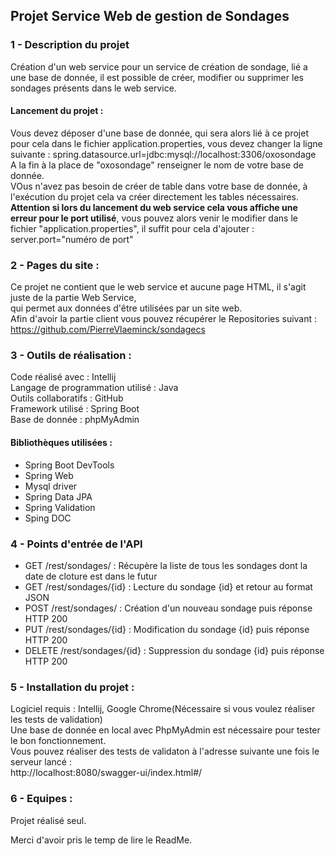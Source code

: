 ## Projet Service Web de gestion de Sondages

### 1 - Description du projet
  
Création d'un web service pour un service de création de sondage, lié a une base de donnée,
il est possible de créer, modifier ou supprimer les sondages présents dans le web service.

#### Lancement du projet :
Vous devez déposer d'une base de donnée, qui sera alors lié à ce projet pour cela dans le fichier application.properties,
vous devez changer la ligne suivante : spring.datasource.url=jdbc:mysql://localhost:3306/oxosondage  
A la fin à la place de "oxosondage" renseigner le nom de votre base de donnée.  
VOus n'avez pas besoin de créer de table dans votre base de donnée, à l'exécution du projet cela va créer directement les tables nécessaires.
**Attention si lors du lancement du web service cela vous affiche une erreur pour le port utilisé**,
vous pouvez alors venir le modifier dans le fichier "application.properties", il suffit pour cela d'ajouter :  
server.port="numéro de port"

### 2 - Pages du site :
Ce projet ne contient que le web service et aucune page HTML, il s'agit juste de la partie Web Service,  
qui permet aux données d'être utilisées par un site web.  
Afin d'avoir la partie client vous pouvez récupérer le Repositories suivant :
https://github.com/PierreVlaeminck/sondagecs


### 3 - Outils de réalisation :
Code réalisé avec : Intellij  
Langage de programmation utilisé : Java  
Outils collaboratifs : GitHub  
Framework utilisé : Spring Boot  
Base de donnée : phpMyAdmin

#### Bibliothèques utilisées :
- Spring Boot DevTools  
- Spring Web  
- Mysql driver  
- Spring Data JPA  
- Spring Validation  
- Sping DOC  

### 4 - Points d'entrée de l'API

- GET /rest/sondages/ : Récupère la liste de tous les sondages dont la date de cloture est dans le futur
- GET /rest/sondages/{id} : Lecture du sondage {id} et retour au format JSON
- POST /rest/sondages/ : Création d'un nouveau sondage puis réponse HTTP 200
- PUT /rest/sondages/{id} : Modification du sondage {id} puis réponse HTTP 200
- DELETE /rest/sondages/{id} : Suppression du sondage {id} puis réponse HTTP 200

### 5 - Installation du projet :
Logiciel requis : Intellij, Google Chrome(Nécessaire si vous voulez réaliser les tests de validation)  
Une base de donnée en local avec PhpMyAdmin est nécessaire pour tester le bon fonctionnement.  
Vous pouvez réaliser des tests de validaton à l'adresse suivante une fois le serveur lancé :  
http://localhost:8080/swagger-ui/index.html#/

### 6 - Equipes :
Projet réalisé seul.

Merci d'avoir pris le temp de lire le ReadMe.